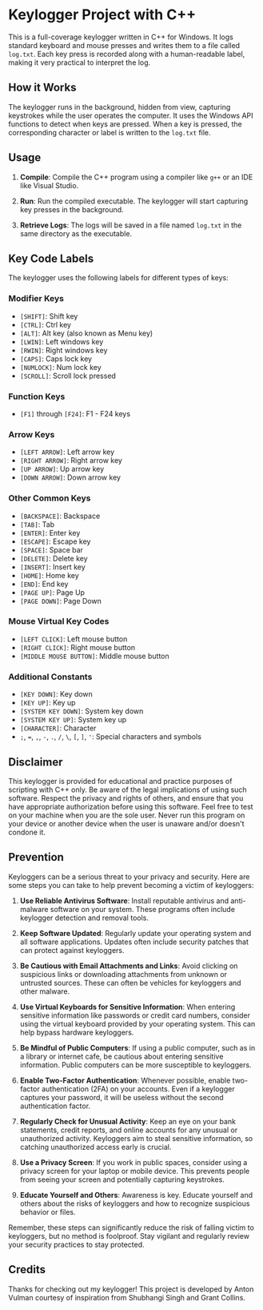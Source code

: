 # Keylogger Project with C++

This is a full-coverage keylogger written in C++ for Windows. It logs standard keyboard and mouse presses and writes them to a file called `log.txt`. Each key press is recorded along with a human-readable label, making it very practical to interpret the log.

## How it Works

The keylogger runs in the background, hidden from view, capturing keystrokes while the user operates the computer. It uses the Windows API functions to detect when keys are pressed. When a key is pressed, the corresponding character or label is written to the `log.txt` file.

## Usage

1. **Compile**: Compile the C++ program using a compiler like `g++` or an IDE like Visual Studio.
   
2. **Run**: Run the compiled executable. The keylogger will start capturing key presses in the background.

3. **Retrieve Logs**: The logs will be saved in a file named `log.txt` in the same directory as the executable.

## Key Code Labels

The keylogger uses the following labels for different types of keys:

### Modifier Keys

- `[SHIFT]`: Shift key
- `[CTRL]`: Ctrl key
- `[ALT]`: Alt key (also known as Menu key)
- `[LWIN]`: Left windows key
- `[RWIN]`: Right windows key
- `[CAPS]`: Caps lock key
- `[NUMLOCK]`: Num lock key
- `[SCROLL]`: Scroll lock pressed

### Function Keys

- `[F1]` through `[F24]`: F1 - F24 keys

### Arrow Keys

- `[LEFT ARROW]`: Left arrow key
- `[RIGHT ARROW]`: Right arrow key
- `[UP ARROW]`: Up arrow key
- `[DOWN ARROW]`: Down arrow key

### Other Common Keys

- `[BACKSPACE]`: Backspace
- `[TAB]`: Tab
- `[ENTER]`: Enter key
- `[ESCAPE]`: Escape key
- `[SPACE]`: Space bar
- `[DELETE]`: Delete key
- `[INSERT]`: Insert key
- `[HOME]`: Home key
- `[END]`: End key
- `[PAGE UP]`: Page Up
- `[PAGE DOWN]`: Page Down

### Mouse Virtual Key Codes

- `[LEFT CLICK]`: Left mouse button
- `[RIGHT CLICK]`: Right mouse button
- `[MIDDLE MOUSE BUTTON]`: Middle mouse button

### Additional Constants

- `[KEY DOWN]`: Key down
- `[KEY UP]`: Key up
- `[SYSTEM KEY DOWN]`: System key down
- `[SYSTEM KEY UP]`: System key up
- `[CHARACTER]`: Character
- `;`, `=`, `,`, `-`, `.`, `/`, `\`, `[`, `]`, `'`: Special characters and symbols

## Disclaimer

This keylogger is provided for educational and practice purposes of scripting with C++ only. Be aware of the legal implications of using such software. Respect the privacy and rights of others, and ensure that you have appropriate authorization before using this software. Feel free to test on your machine when you are the sole user. Never run this program on your device or another device when the user is unaware and/or doesn't condone it.

## Prevention

Keyloggers can be a serious threat to your privacy and security. Here are some steps you can take to help prevent becoming a victim of keyloggers:

1. **Use Reliable Antivirus Software**: Install reputable antivirus and anti-malware software on your system. These programs often include keylogger detection and removal tools.

2. **Keep Software Updated**: Regularly update your operating system and all software applications. Updates often include security patches that can protect against keyloggers.

3. **Be Cautious with Email Attachments and Links**: Avoid clicking on suspicious links or downloading attachments from unknown or untrusted sources. These can often be vehicles for keyloggers and other malware.

4. **Use Virtual Keyboards for Sensitive Information**: When entering sensitive information like passwords or credit card numbers, consider using the virtual keyboard provided by your operating system. This can help bypass hardware keyloggers.

5. **Be Mindful of Public Computers**: If using a public computer, such as in a library or internet cafe, be cautious about entering sensitive information. Public computers can be more susceptible to keyloggers.

6. **Enable Two-Factor Authentication**: Whenever possible, enable two-factor authentication (2FA) on your accounts. Even if a keylogger captures your password, it will be useless without the second authentication factor.

7. **Regularly Check for Unusual Activity**: Keep an eye on your bank statements, credit reports, and online accounts for any unusual or unauthorized activity. Keyloggers aim to steal sensitive information, so catching unauthorized access early is crucial.

8. **Use a Privacy Screen**: If you work in public spaces, consider using a privacy screen for your laptop or mobile device. This prevents people from seeing your screen and potentially capturing keystrokes.

9. **Educate Yourself and Others**: Awareness is key. Educate yourself and others about the risks of keyloggers and how to recognize suspicious behavior or files.

Remember, these steps can significantly reduce the risk of falling victim to keyloggers, but no method is foolproof. Stay vigilant and regularly review your security practices to stay protected.

## Credits

Thanks for checking out my keylogger! This project is developed by Anton Vulman courtesy of inspiration from Shubhangi Singh and Grant Collins.
